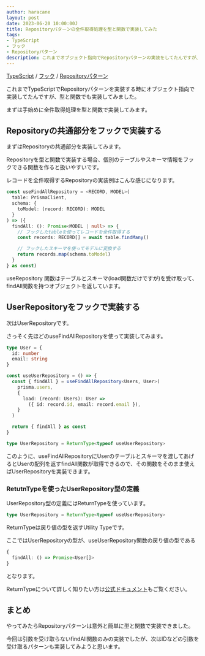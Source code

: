 ```yaml
---
author: haracane
layout: post
date: 2023-06-20 10:00:00J
title: Repositoryパターンの全件取得処理を型と関数で実装してみた
tags:
- TypeScript
- フック
- Repositoryパターン
description: これまでオブジェクト指向でRepositoryパターンの実装をしてたんですが、今回はRepositoryパターンの全件取得処理を型と関数で実装してみました。
---
```

[TypeScript](/tags/typescript/) / [フック](/tags/hook/) / [Repositoryパターン](/tags/repository-pattern/)

これまでTypeScriptでRepositoryパターンを実装する時にオブジェクト指向で実装してたんですが、型と関数でも実装してみました。

まずは手始めに全件取得処理を型と関数で実装してみます。

## Repositoryの共通部分をフックで実装する

まずはRepositoryの共通部分を実装してみます。

Repositoryを型と関数で実装する場合、個別のテーブルやスキーマ情報をフックできる関数を作ると扱いやすいです。

レコードを全件取得するRepositoryの実装例はこんな感じになります。

```typescript
const useFindAllRepository = <RECORD, MODEL>(
  table: PrismaClient,
  schema: {
    toModel: (record: RECORD): MODEL
  }
) => ({
  findAll: (): Promise<MODEL | null> => {
    // フックしたtableを使ってレコードを全件取得する
    const records: RECORD[] = await table.findMany()

    // フックしたスキーマを使ってモデルに変換する
    return records.map(schema.toModel)
  }
} as const)
```

useRepository 関数はテーブルとスキーマ(load関数だけですが)を受け取って、findAll関数を持つオブジェクトを返しています。

## UserRepositoryをフックで実装する

次はUserRepositoryです。

さっそく先ほどのuseFindAllRepositoryを使って実装してみます。

```typescript
type User = {
  id: number
  email: string
}

const useUserRepository = () => {
  const { findAll } = useFindAllRepository<Users, User>(
    prisma.users,
    {
      load: (record: Users): User =>
        ({ id: record.id, email: record.email }),
    }
  )

  return { findAll } as const
}

type UserRepository = ReturnType<typeof useUserRepository>
```

このように、useFindAllRepositoryにUserのテーブルとスキーマを渡してあげるとUserの配列を返すfindAll関数が取得できるので、その関数をそのまま使えばUserRepositoryを実装できます。

### RetutnTypeを使ったUserRepository型の定義

UserRepository型の定義にはReturnTypeを使っています。

```typescript
type UserRepository = ReturnType<typeof useUserRepository>
```

ReturnTypeは戻り値の型を返すUtility Typeです。

ここではUserRepositoryの型が、useUserRepository関数の戻り値の型である

```typescript
{
  findAll: () => Promise<User[]>
}
```

となります。

ReturnTypeについて詳しく知りたい方は[公式ドキュメント](https://www.typescriptlang.org/docs/handbook/utility-types.html#returntypetype)もご覧ください。

## まとめ

やってみたらRepositoryパターンは意外と簡単に型と関数で実装できました。

今回は引数を受け取らないfindAll関数のみの実装でしたが、次はIDなどの引数を受け取るパターンも実装してみようと思います。
